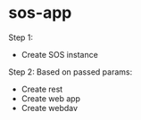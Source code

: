 # sos-app

Step 1:
- Create SOS instance

Step 2:
Based on passed params:
- Create rest
- Create web app
- Create webdav

